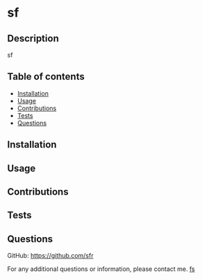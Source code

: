 
  # sf

  ## Description
  sf

  ## Table of contents
  
  * [Installation](#installation)
  * [Usage](#usage)
  * [Contributions](#contributions)
  * [Tests](#tests)
  * [Questions](#questions)
  
  
  
  
  ## Installation
  

  ## Usage
  

  ## Contributions
  

  ## Tests
  

  ## Questions

  GitHub: https://github.com/sfr

  For any additional questions or information, please contact me.
  [fs](mailto:fs)
